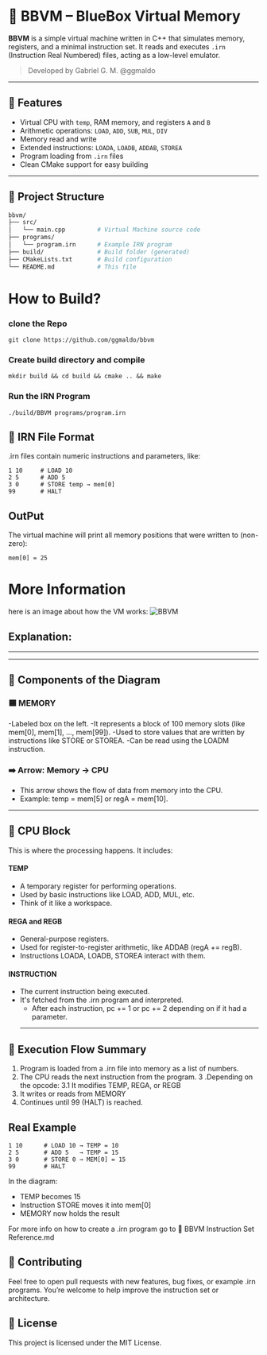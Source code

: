 
# 🧠 BBVM – BlueBox Virtual Memory

**BBVM** is a simple virtual machine written in C++ that simulates memory, registers, and a minimal instruction set. It reads and executes `.irn` (Instruction Real Numbered) files, acting as a low-level emulator.

> Developed by Gabriel G. M. @ggmaldo

---

## 🚀 Features

- Virtual CPU with `temp`, RAM memory, and registers `A` and `B`
- Arithmetic operations: `LOAD`, `ADD`, `SUB`, `MUL`, `DIV`
- Memory read and write
- Extended instructions: `LOADA`, `LOADB`, `ADDAB`, `STOREA`
- Program loading from `.irn` files
- Clean CMake support for easy building

---

## 📁 Project Structure

```bash
bbvm/
├── src/
│   └── main.cpp         # Virtual Machine source code
├── programs/
│   └── program.irn      # Example IRN program
├── build/               # Build folder (generated)
├── CMakeLists.txt       # Build configuration
└── README.md            # This file
```
# How to Build?
### clone the Repo
```
git clone https://github.com/ggmaldo/bbvm
```
### Create build directory and compile
```
mkdir build && cd build && cmake .. && make
```
### Run the IRN Program
```
./build/BBVM programs/program.irn

```
## 📝 IRN File Format
.irn files contain numeric instructions and parameters, like:
```
1 10     # LOAD 10
2 5      # ADD 5
3 0      # STORE temp → mem[0]
99       # HALT
```
## OutPut
The virtual machine will print all memory positions that were written to (non-zero):
```
mem[0] = 25
```
# More Information
here is an image about how the VM works:
![BBVM](https://github.com/user-attachments/assets/4b448d40-94d2-4b6f-b44a-7f663e556032)
## Explanation:
---
---
 ## 🧩 Components of the Diagram
### 🟦 MEMORY
-Labeled box on the left.
-It represents a block of 100 memory slots (like mem[0], mem[1], ..., mem[99]).
-Used to store values that are written by instructions like STORE or STOREA.
-Can be read using the LOADM instruction.

### ➡️ Arrow: Memory → CPU
- This arrow shows the flow of data from memory into the CPU.
- Example: temp = mem[5] or regA = mem[10].
---
 ## 🧠 CPU Block
This is where the processing happens. It includes:
 #### TEMP
- A temporary register for performing operations.
- Used by basic instructions like LOAD, ADD, MUL, etc.
- Think of it like a workspace.
#### REGA and REGB
- General-purpose registers.
- Used for register-to-register arithmetic, like ADDAB (regA += regB).
- Instructions LOADA, LOADB, STOREA interact with them.
#### INSTRUCTION
- The current instruction being executed.
- It's fetched from the .irn program and interpreted.
  - After each instruction, pc += 1 or pc += 2 depending on if it had a parameter.
  ---
## 🧠 Execution Flow Summary

1. Program is loaded from a .irn file into memory as a list of numbers.
2. The CPU reads the next instruction from the program.
3 .Depending on the opcode:
   3.1 It modifies TEMP, REGA, or REGB
4. It writes or reads from MEMORY
5. Continues until 99 (HALT) is reached.
## Real Example
```
1 10      # LOAD 10 → TEMP = 10
2 5       # ADD 5   → TEMP = 15
3 0       # STORE 0 → MEM[0] = 15
99        # HALT
```
In the diagram:
- TEMP becomes 15
- Instruction STORE moves it into mem[0]
- MEMORY now holds the result

For more info on how to create a .irn program go to 📘 BBVM Instruction Set Reference.md

  ## 🤝 Contributing

Feel free to open pull requests with new features, bug fixes, or example .irn programs. You’re welcome to help improve the instruction set or architecture.
## 📜 License

This project is licensed under the MIT License.
